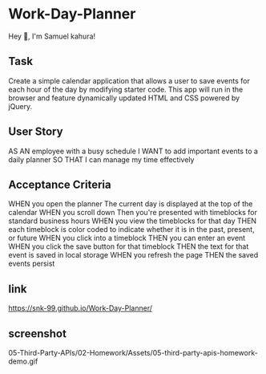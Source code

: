 # Work-Day-Planner

Hey 👋, I'm Samuel kahura!

## Task

Create a simple calendar application that allows a user to save events for each hour of the day by modifying starter code. This app will run in the browser and feature dynamically updated HTML and CSS powered by jQuery.

## User Story

AS AN employee with a busy schedule
I WANT to add important events to a daily planner
SO THAT I can manage my time effectively

## Acceptance Criteria

WHEN you open the planner
The current day is displayed at the top of the calendar
WHEN you scroll down
Then you're presented with timeblocks for standard business hours
WHEN you view the timeblocks for that day
THEN each timeblock is color coded to indicate whether it is in the past, present, or future
WHEN you click into a timeblock
THEN you can enter an event
WHEN you click the save button for that timeblock
THEN the text for that event is saved in local storage
WHEN you refresh the page
THEN the saved events persist

## link

https://snk-99.github.io/Work-Day-Planner/

## screenshot

05-Third-Party-APIs/02-Homework/Assets/05-third-party-apis-homework-demo.gif